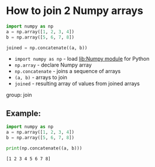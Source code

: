 # How to join 2 Numpy arrays

```python
import numpy as np
a = np.array([1, 2, 3, 4])
b = np.array([5, 6, 7, 8])

joined = np.concatenate((a, b))
```

- `import numpy as np` - load [lib:Numpy module](/python-numpy/how-to-install-python-numpy-lib) for Python
- `np.array` - declare Numpy array
- `np.concatenate` - joins a sequence of arrays
- `(a, b)` - arrays to join
- `joined` - resulting array of values from joined arrays

group: join

## Example: 
```python
import numpy as np
a = np.array([1, 2, 3, 4])
b = np.array([5, 6, 7, 8])

print(np.concatenate((a, b)))
```
```
[1 2 3 4 5 6 7 8]

```

